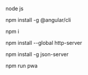 node js

npm install -g @angular/cli

npm i

npm install --global http-server

npm install -g json-server

npm run pwa

